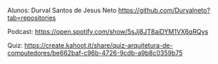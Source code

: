 Alunos:
Durval Santos de Jesus Neto
https://github.com/Durvalneto?tab=repositories

Podcast: 
https://open.spotify.com/show/5sJj8JT8aiDYM1VX6qRQys

Quiz:
https://create.kahoot.it/share/quiz-arquitetura-de-computedores/be662baf-c96b-4726-9cdb-a9b8c0359b75
